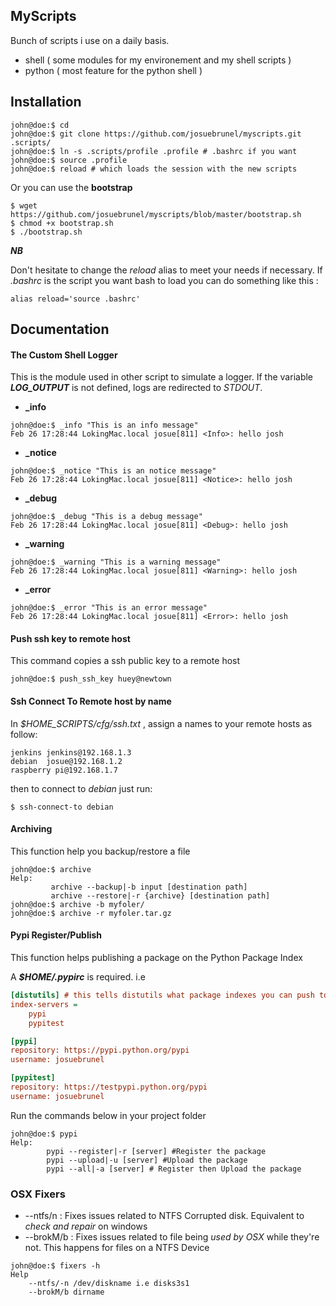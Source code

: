 ## MyScripts

Bunch of scripts i use on a daily basis.
* shell ( some modules for my environement and my shell scripts )
* python ( most feature for the python shell )

## Installation

```shell
john@doe:$ cd
john@doe:$ git clone https://github.com/josuebrunel/myscripts.git .scripts/
john@doe:$ ln -s .scripts/profile .profile # .bashrc if you want
john@doe:$ source .profile
john@doe:$ reload # which loads the session with the new scripts
```
Or you can use the **bootstrap**

```shell
$ wget https://github.com/josuebrunel/myscripts/blob/master/bootstrap.sh
$ chmod +x bootstrap.sh
$ ./bootstrap.sh
```

***NB***

Don't hesitate to change the *reload* alias to meet your needs if necessary. If *.bashrc* is the script you want bash
to load you can do something like this :

```shell
alias reload='source .bashrc'
```

## Documentation

#### The Custom Shell Logger
This is the module used in other script to simulate a logger.
If the variable ***LOG_OUTPUT*** is not defined, logs are 
redirected to *STDOUT*.

* **_info**
```shell
john@doe:$ _info "This is an info message"
Feb 26 17:28:44 LokingMac.local josue[811] <Info>: hello josh
```

* **_notice**
```shell
john@doe:$ _notice "This is an notice message"
Feb 26 17:28:44 LokingMac.local josue[811] <Notice>: hello josh
```

* **_debug**
```shell
john@doe:$ _debug "This is a debug message"
Feb 26 17:28:44 LokingMac.local josue[811] <Debug>: hello josh
```

* **_warning**
```shell
john@doe:$ _warning "This is a warning message"
Feb 26 17:28:44 LokingMac.local josue[811] <Warning>: hello josh
```

* **_error**
```shell
john@doe:$ _error "This is an error message"
Feb 26 17:28:44 LokingMac.local josue[811] <Error>: hello josh
```

#### Push ssh key to remote host

This command copies a ssh public key to a remote host

```shell
john@doe:$ push_ssh_key huey@newtown
```

#### Ssh Connect To Remote host by name

In *$HOME\_SCRIPTS/cfg/ssh.txt* , assign a names to your remote hosts as follow:

```text
jenkins jenkins@192.168.1.3
debian  josue@192.168.1.2
raspberry pi@192.168.1.7
```
then to connect to _debian_ just run:

```shell
$ ssh-connect-to debian
```

#### Archiving

This function help you backup/restore a file 


```shell
john@doe:$ archive
Help:  
         archive --backup|-b input [destination path] 
         archive --restore|-r {archive} [destination path]
john@doe:$ archive -b myfoler/ 
john@doe:$ archive -r myfoler.tar.gz
```

#### Pypi Register/Publish
This function helps publishing a package on the Python Package Index

A ***$HOME/.pypirc*** is required. i.e

```cfg
[distutils] # this tells distutils what package indexes you can push to
index-servers =
    pypi
    pypitest

[pypi]
repository: https://pypi.python.org/pypi
username: josuebrunel

[pypitest]
repository: https://testpypi.python.org/pypi
username: josuebrunel

```

Run the commands below in your project folder

```shell
john@doe:$ pypi
Help:
        pypi --register|-r [server] #Register the package
        pypi --upload|-u [server] #Upload the package 
        pypi --all|-a [server] # Register then Upload the package
```

### OSX Fixers

* --ntfs/n : Fixes issues related to NTFS Corrupted disk. Equivalent to _check and repair_ on windows
* --brokM/b : Fixes issues related to file being _used by OSX_ while they're not. This happens for files on a NTFS Device

```shell
john@doe:$ fixers -h
Help
    --ntfs/-n /dev/diskname i.e disks3s1
    --brokM/b dirname
```



